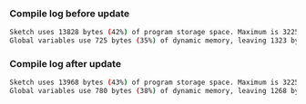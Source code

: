 ### Compile log before update
```bash
Sketch uses 13828 bytes (42%) of program storage space. Maximum is 32256 bytes.
Global variables use 725 bytes (35%) of dynamic memory, leaving 1323 bytes for local variables. Maximum is 2048 bytes.
```

### Compile log after update
```bash
Sketch uses 13968 bytes (43%) of program storage space. Maximum is 32256 bytes.
Global variables use 780 bytes (38%) of dynamic memory, leaving 1268 bytes for local variables. Maximum is 2048 bytes.
```
